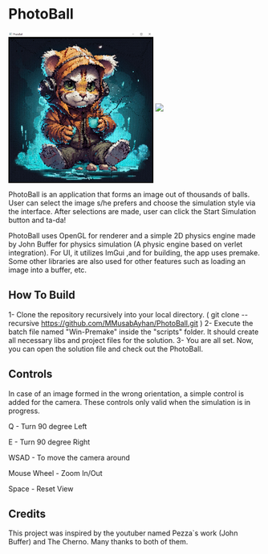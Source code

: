 # PhotoBall

<a target="blank"><img align="center" src="https://github.com/MMusabAyhan/PhotoBall/blob/main/screenshots/PicklePhotoBall.png?raw=true" height="300" /></a>
<a href="https://github.com/MMusabAyhan/PhotoBall/blob/main/screenshots/Pickle.gif?raw=true" target="blank"><img align="center" src="https://github.com/MMusabAyhan/PhotoBall/blob/main/screenshots/Pickle.gif?raw=true" height="300" /></a>

PhotoBall is an application that forms an image out of thousands of balls. User can select the image s/he prefers and choose the simulation style via the
interface. After selections are made, user can click the Start Simulation button and ta-da!

PhotoBall uses OpenGL for renderer and a simple 2D physics engine made by John Buffer for physics simulation (A physic engine based on verlet integration). For UI, it utilizes ImGui ,and for building, the app uses premake.
Some other libraries are also used for other features such as loading an image into a buffer, etc.

## How To Build

1- Clone the repository recursively into your local directory. ( git clone --recursive https://github.com/MMusabAyhan/PhotoBall.git )
2- Execute the batch file named "Win-Premake" inside the "scripts" folder. It should create all necessary libs and project files for the solution.
3- You are all set. Now, you can open the solution file and check out the PhotoBall.

## Controls

In case of an image formed in the wrong orientation, a simple control is added for the camera. These controls only valid when the simulation is in progress.

Q - Turn 90 degree Left

E - Turn 90 degree Right

WSAD - To move the camera around

Mouse Wheel - Zoom In/Out

Space - Reset View

## Credits

This project was inspired by the youtuber named Pezza`s work (John Buffer) and The Cherno. Many thanks to both of them.

